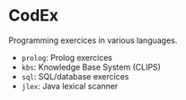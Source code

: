 # CodEx

Programming exercices in various languages.

* `prolog`: Prolog exercices
* `kbs`: Knowledge Base System (CLIPS)
* `sql`: SQL/database exercices
* `jlex`: Java lexical scanner
